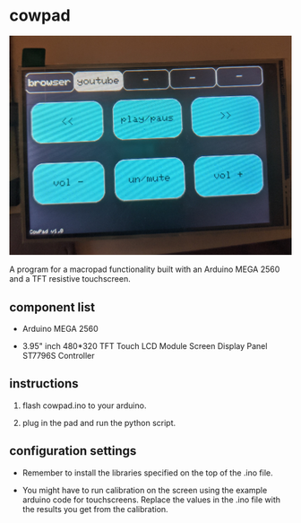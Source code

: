 # cowpad

![photo](images/cowpad.jpg)

A program for a macropad functionality built with an Arduino MEGA 2560 and a TFT resistive touchscreen.

## component list

- Arduino MEGA 2560
 
- 3.95" inch 480*320 TFT Touch LCD Module Screen Display Panel ST7796S Controller

## instructions

1. flash cowpad.ino to your arduino.

2. plug in the pad and run the python script.

## configuration settings

- Remember to install the libraries specified on the top of the .ino file.

- You might have to run calibration on the screen using the example arduino code for touchscreens.
Replace the values in the .ino file with the results you get from the calibration.
